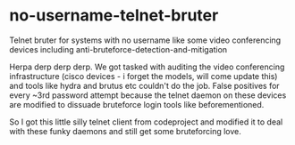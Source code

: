 # no-username-telnet-bruter
Telnet bruter for systems with no username like some video conferencing devices including anti-bruteforce-detection-and-mitigation

Herpa derp derp derp.
We got tasked with auditing the video conferencing infrastructure (cisco devices - i forget the models, will come update this) and tools like hydra and brutus etc couldn't do the job.
False positives for every ~3rd password attempt because the telnet daemon on these devices are modified to dissuade bruteforce login tools like beforementioned.

So I got this little silly telnet client from codeproject and modified it to deal with these funky daemons and still get some bruteforcing love.

